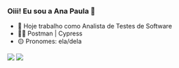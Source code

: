### Oiii! Eu sou a Ana Paula 👋

- 🧐 Hoje trabalho como Analista de Testes de Software 
- 🐱‍💻 Postman | Cypress 
- 🟡 Pronomes: ela/dela

 <div> 
     
  <a href = "mailto:anapaula.lange@gmail.com"><img src="https://img.shields.io/badge/-Gmail-%23333?style=for-the-badge&logo=gmail&logoColor=white" target="_blank"></a>
  <a href="https://www.linkedin.com/in/anapaula-langegomes" target="_blank"><img src="https://img.shields.io/badge/-LinkedIn-%230077B5?style=for-the-badge&logo=linkedin&logoColor=white" target="_blank"></a> 
    
   
</div>

